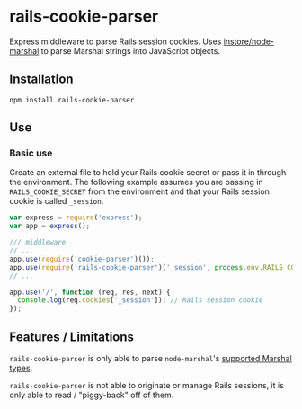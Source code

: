 # rails-cookie-parser

Express middleware to parse Rails session cookies. Uses [instore/node-marshal](https://github.com/instore/node-marshal) to parse Marshal strings into JavaScript objects.

## Installation

`npm install rails-cookie-parser`

## Use

### Basic use

Create an external file to hold your Rails cookie secret or pass it in through the environment. The following example assumes you are passing in `RAILS_COOKIE_SECRET` from the environment and that your Rails session cookie is called `_session`.

```javascript
var express = require('express');
var app = express();

/// middleware
// ...
app.use(require('cookie-parser')());
app.use(require('rails-cookie-parser')('_session', process.env.RAILS_COOKIE_SECRET));
// ...

app.use('/', function (req, res, next) {
  console.log(req.cookies['_session']); // Rails session cookie
});
```

## Features / Limitations

`rails-cookie-parser` is only able to parse `node-marshal`'s [supported Marshal types](https://github.com/instore/node-marshal#supported-types).

`rails-cookie-parser` is not able to originate or manage Rails sessions, it is only able to read / "piggy-back" off of them.
